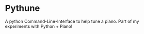 # Pythune
A python Command-Line-Interface to help tune a piano. Part of my experiments with Python + Piano!
